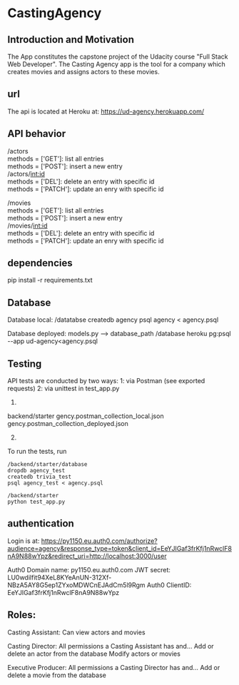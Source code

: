 # CastingAgency


Introduction and Motivation
---------------------------
The App constitutes the capstone project of the Udacity course "Full Stack Web Developer". The Casting Agency app is the tool for a company which creates movies and 
assigns actors to these movies.



url
---
The api is located at Heroku at:
https://ud-agency.herokuapp.com/ 


API behavior
------------
/actors <br/>
methods = ['GET']: list all entries <br/>
methods = ['POST']: insert a new entry <br/>
/actors/<int:id> <br/>
methods = ['DEL']: delete an entry with specific id <br/>
methods = ['PATCH']: update an enry with specific id <br/>


/movies <br/>
methods = ['GET']: list all entries <br/>
methods = ['POST']: insert a new entry <br/>
/movies/<int:id> <br/>
methods = ['DEL']: delete an entry with specific id <br/>
methods = ['PATCH']: update an enry with specific id <br/>



dependencies
------------
pip install -r requirements.txt


Database
-------

Database local:
/datatabse
createdb agency
psql agency < agency.psql

Database deployed:
models.py --> database_path
/database
heroku pg:psql --app ud-agency<agency.psql



Testing
--------
API tests are conducted by two ways:
1: via Postman (see exported requests)
2: via unittest in test_app.py

1)
backend/starter
gency.postman_collection_local.json
gency.postman_collection_deployed.json

2)
To run the tests, run
```
/backend/starter/database
dropdb agency_test
createdb trivia_test
psql agency_test < agency.psql
```

```
/backend/starter
python test_app.py
```



authentication
---------------
Login is at:
https://py1150.eu.auth0.com/authorize?audience=agency&response_type=token&client_id=EeYJIGaf3frKfj1nRwclF8nA9N88wYpz&redirect_uri=http://localhost:3000/user

Auth0 Domain name: py1150.eu.auth0.com
JWT secret: LU0wdilfit94XeL8KYeAnUN-312Xf-NBzA5AY8G5ep1ZYxoMDWCnEJAdCm5l9Rgm
Auth0 ClientID: EeYJIGaf3frKfj1nRwclF8nA9N88wYpz


Roles:
------
Casting Assistant:
Can view actors and movies

Casting Director:
All permissions a Casting Assistant has and…
Add or delete an actor from the database
Modify actors or movies

Executive Producer:
All permissions a Casting Director has and…
Add or delete a movie from the database


